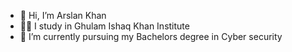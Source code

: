 - 👋 Hi, I’m Arslan Khan
- 👨‍🎓 I study in Ghulam Ishaq Khan Institute 
- 🌱 I’m currently pursuing my Bachelors degree in Cyber security
